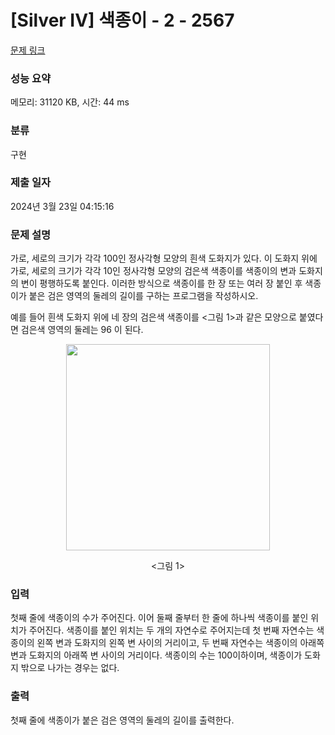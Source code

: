 # [Silver IV] 색종이 - 2 - 2567 

[문제 링크](https://www.acmicpc.net/problem/2567) 

### 성능 요약

메모리: 31120 KB, 시간: 44 ms

### 분류

구현

### 제출 일자

2024년 3월 23일 04:15:16

### 문제 설명

<p>가로, 세로의 크기가 각각 100인 정사각형 모양의 흰색 도화지가 있다. 이 도화지 위에 가로, 세로의 크기가 각각 10인 정사각형 모양의 검은색 색종이를 색종이의 변과 도화지의 변이 평행하도록 붙인다. 이러한 방식으로 색종이를 한 장 또는 여러 장 붙인 후 색종이가 붙은 검은 영역의 둘레의 길이를 구하는 프로그램을 작성하시오.</p>

<p>예를 들어 흰색 도화지 위에 네 장의 검은색 색종이를 <그림 1>과 같은 모양으로 붙였다면 검은색 영역의 둘레는 96 이 된다.</p>

<p style="text-align: center;"><img alt="" src="https://upload.acmicpc.net/c69406f3-4cc4-48a8-a04f-11e7e4f33ab3/-/preview/" style="width: 326px; height: 330px;"></p>

<p style="text-align: center;"><그림 1></p>

### 입력 

 <p>첫째 줄에 색종이의 수가 주어진다. 이어 둘째 줄부터 한 줄에 하나씩 색종이를 붙인 위치가 주어진다. 색종이를 붙인 위치는 두 개의 자연수로 주어지는데 첫 번째 자연수는 색종이의 왼쪽 변과 도화지의 왼쪽 변 사이의 거리이고, 두 번째 자연수는 색종이의 아래쪽 변과 도화지의 아래쪽 변 사이의 거리이다. 색종이의 수는 100이하이며, 색종이가 도화지 밖으로 나가는 경우는 없다. </p>

### 출력 

 <p>첫째 줄에 색종이가 붙은 검은 영역의 둘레의 길이를 출력한다.</p>

